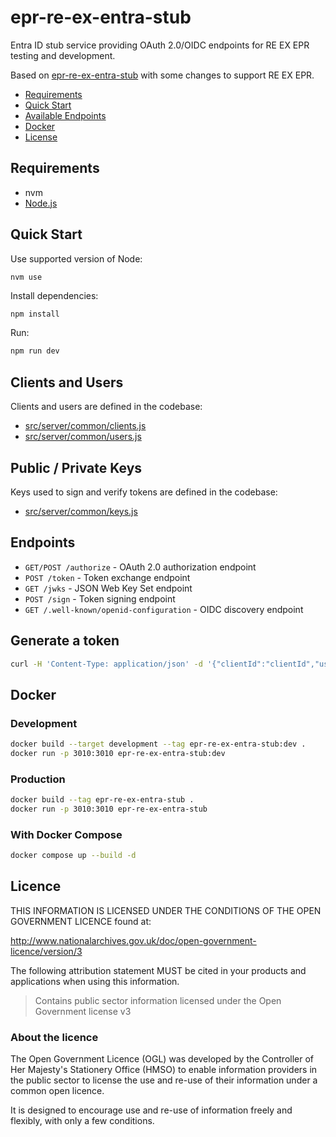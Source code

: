# epr-re-ex-entra-stub

Entra ID stub service providing OAuth 2.0/OIDC endpoints for RE EX EPR testing and development.

Based on [epr-re-ex-entra-stub](https://github.com/DEFRA/epr-re-ex-entra-stub) with some changes to support RE EX EPR.

- [Requirements](#requirements)
- [Quick Start](#quick-start)
- [Available Endpoints](available-endpoints)
- [Docker](#docker)
- [License](#license)

## Requirements

- nvm
- [Node.js](http://nodejs.org/)

## Quick Start

Use supported version of Node:

```
nvm use
```

Install dependencies:

```bash
npm install
```

Run:

```bash
npm run dev
```

## Clients and Users

Clients and users are defined in the codebase:

- [src/server/common/clients.js](src/server/common/clients.js)
- [src/server/common/users.js](src/server/common/users.js)

## Public / Private Keys

Keys used to sign and verify tokens are defined in the codebase:

- [src/server/common/keys.js](src/server/common/keys.js)

## Endpoints

- `GET/POST /authorize` - OAuth 2.0 authorization endpoint
- `POST /token` - Token exchange endpoint
- `GET /jwks` - JSON Web Key Set endpoint
- `POST /sign` - Token signing endpoint
- `GET /.well-known/openid-configuration` - OIDC discovery endpoint

## Generate a token

```sh
curl -H 'Content-Type: application/json' -d '{"clientId":"clientId","username":"ea@test.gov.uk"}' http://localhost:3010/sign
```

## Docker

### Development

```bash
docker build --target development --tag epr-re-ex-entra-stub:dev .
docker run -p 3010:3010 epr-re-ex-entra-stub:dev
```

### Production

```bash
docker build --tag epr-re-ex-entra-stub .
docker run -p 3010:3010 epr-re-ex-entra-stub
```

### With Docker Compose

```bash
docker compose up --build -d
```

## Licence

THIS INFORMATION IS LICENSED UNDER THE CONDITIONS OF THE OPEN GOVERNMENT LICENCE found at:

<http://www.nationalarchives.gov.uk/doc/open-government-licence/version/3>

The following attribution statement MUST be cited in your products and applications when using this information.

> Contains public sector information licensed under the Open Government license v3

### About the licence

The Open Government Licence (OGL) was developed by the Controller of Her Majesty's Stationery Office (HMSO) to enable
information providers in the public sector to license the use and re-use of their information under a common open
licence.

It is designed to encourage use and re-use of information freely and flexibly, with only a few conditions.
